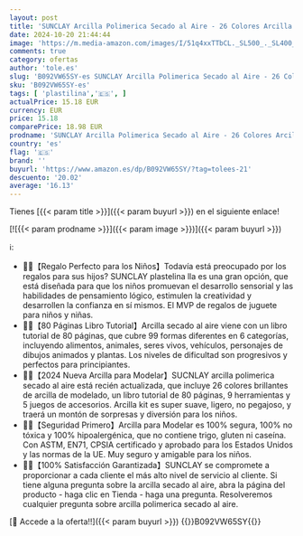 ```yaml
---
layout: post
title: 'SUNCLAY Arcilla Polimerica Secado al Aire - 26 Colores Arcilla para Modelar con 80 Páginas Tutorial 9 Herramientas 5 Accesorios Plastilina para Niños 3 a 12 Años'
date: 2024-10-20 21:44:44
image: 'https://m.media-amazon.com/images/I/51q4xxTTbCL._SL500_._SL400_.jpg'
comments: true
category: ofertas
author: 'tole.es'
slug: 'B092VW65SY-es SUNCLAY Arcilla Polimerica Secado al Aire - 26 Colores...'
sku: 'B092VW65SY-es'
tags: [ 'plastilina','🇪🇸', ]
actualPrice: 15.18 EUR
currency: EUR
price: 15.18
comparePrice: 18.98 EUR
prodname: 'SUNCLAY Arcilla Polimerica Secado al Aire - 26 Colores Arcilla para Modelar con 80 Páginas Tutorial 9 Herramientas 5 Accesorios Plastilina para Niños 3 a 12 Años'
country: 'es'
flag: '🇪🇸'
brand: ''
buyurl: 'https://www.amazon.es/dp/B092VW65SY/?tag=tolees-21'
descuento: '20.02'
average: '16.13'
---
```


Tienes [{{< param title >}}]({{< param buyurl >}}) en el siguiente enlace!

[![{{< param prodname >}}]({{< param image >}})]({{< param buyurl >}})

ℹ️:

- 🌈🌈【Regalo Perfecto para los Niños】Todavía está preocupado por los regalos para sus hijos? SUNCLAY plastelina lla es una gran opción, que está diseñada para que los niños promuevan el desarrollo sensorial y las habilidades de pensamiento lógico, estimulen la creatividad y desarrollen la confianza en sí mismos. El MVP de regalos de juguete para niños y niñas.
- 🌈🌈【80 Páginas Libro Tutorial】Arcilla secado al aire viene con un libro tutorial de 80 páginas, que cubre 99 formas diferentes en 6 categorías, incluyendo alimentos, animales, seres vivos, vehículos, personajes de dibujos animados y plantas. Los niveles de dificultad son progresivos y perfectos para principiantes.
- 🌈🌈【2024 Nueva Arcilla para Modelar】SUCNLAY arcilla polimerica secado al aire está recién actualizada, que incluye 26 colores brillantes de arcilla de modelado, un libro tutorial de 80 páginas, 9 herramientas y 5 juegos de accesorios. Arcilla kit es super suave, ligero, no pegajoso, y traerá un montón de sorpresas y diversión para los niños.
- 🌈🌈【Seguridad Primero】Arcilla para Modelar es 100% segura, 100% no tóxica y 100% hipoalergénica, que no contiene trigo, gluten ni caseína. Con ASTM, EN71, CPSIA certificado y aprobado para los Estados Unidos y las normas de la UE. Muy seguro y amigable para los niños.
- 🌈🌈【100% Satisfacción Garantizada】SUNCLAY se compromete a proporcionar a cada cliente el más alto nivel de servicio al cliente. Si tiene alguna pregunta sobre la arcilla secado al aire, abra la página del producto - haga clic en Tienda - haga una pregunta. Resolveremos cualquier pregunta sobre arcilla polimerica secado al aire.

[🛒 Accede a la oferta!!]({{< param buyurl >}})
{{<world>}}B092VW65SY{{</world>}}
